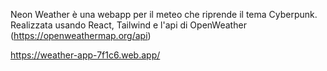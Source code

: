 Neon Weather è una webapp per il meteo che riprende il tema Cyberpunk.
Realizzata usando React, Tailwind e l'api di OpenWeather (https://openweathermap.org/api)

https://weather-app-7f1c6.web.app/

